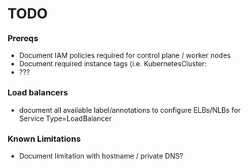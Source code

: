 # TODO

### Prereqs

* Document IAM policies required for control plane / worker nodes
* Document required instance tags (i.e. KubernetesCluster:<cluster-name>
* ???

### Load balancers
* document all available label/annotations to configure ELBs/NLBs for Service Type=LoadBalancer

### Known Limitations
* Document limitation with hostname / private DNS?
